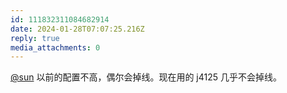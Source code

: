 ```yaml
---
id: 111832311084682914
date: 2024-01-28T07:07:25.216Z
reply: true
media_attachments: 0
---
```


[@sun](https://jiong.us/@sun) 以前的配置不高，偶尔会掉线。现在用的 j4125 几乎不会掉线。

